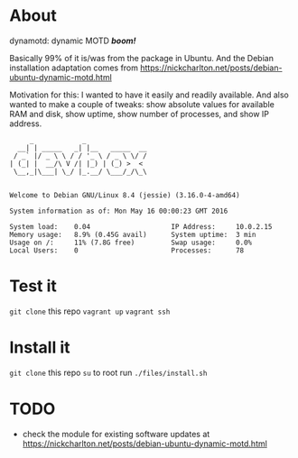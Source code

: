 # About

dynamotd: dynamic MOTD ***boom!***

Basically 99% of it is/was from the package in Ubuntu.
And the Debian installation adaptation comes from https://nickcharlton.net/posts/debian-ubuntu-dynamic-motd.html

Motivation for this:
I wanted to have it easily and readily available. And also wanted to make a couple of tweaks: show absolute values for available RAM and disk, show uptime, show number of processes, and show IP address.



```text
     _            _               
  __| | _____   _| |__   _____  __
 / _` |/ _ \ \ / / '_ \ / _ \ \/ /
| (_| |  __/\ V /| |_) | (_) >  < 
 \__,_|\___| \_/ |_.__/ \___/_/\_\
                                  

Welcome to Debian GNU/Linux 8.4 (jessie) (3.16.0-4-amd64)

System information as of: Mon May 16 00:00:23 GMT 2016

System load:    0.04                    IP Address:     10.0.2.15
Memory usage:   8.9% (0.45G avail)      System uptime:  3 min
Usage on /:     11% (7.8G free)         Swap usage:     0.0%
Local Users:    0                       Processes:      78
```


# Test it

`git clone` this repo
`vagrant up`
`vagrant ssh`


# Install it

`git clone` this repo
`su` to root
run `./files/install.sh`



# TODO

- check the module for existing software updates at https://nickcharlton.net/posts/debian-ubuntu-dynamic-motd.html

